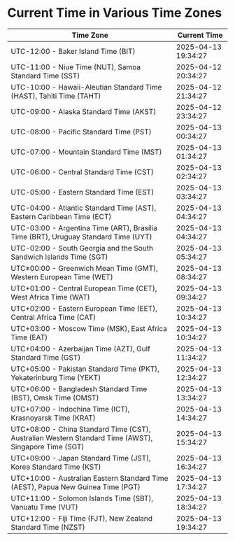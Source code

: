 # Current Time in Various Time Zones

| Time Zone | Current Time |
|-----------|--------------|
| UTC-12:00 - Baker Island Time (BIT) | 2025-04-13 19:34:27 |
| UTC-11:00 - Niue Time (NUT), Samoa Standard Time (SST) | 2025-04-12 20:34:27 |
| UTC-10:00 - Hawaii-Aleutian Standard Time (HAST), Tahiti Time (TAHT) | 2025-04-12 21:34:27 |
| UTC-09:00 - Alaska Standard Time (AKST) | 2025-04-12 23:34:27 |
| UTC-08:00 - Pacific Standard Time (PST) | 2025-04-13 00:34:27 |
| UTC-07:00 - Mountain Standard Time (MST) | 2025-04-13 01:34:27 |
| UTC-06:00 - Central Standard Time (CST) | 2025-04-13 02:34:27 |
| UTC-05:00 - Eastern Standard Time (EST) | 2025-04-13 03:34:27 |
| UTC-04:00 - Atlantic Standard Time (AST), Eastern Caribbean Time (ECT) | 2025-04-13 04:34:27 |
| UTC-03:00 - Argentina Time (ART), Brasília Time (BRT), Uruguay Standard Time (UYT) | 2025-04-13 04:34:27 |
| UTC-02:00 - South Georgia and the South Sandwich Islands Time (SGT) | 2025-04-13 05:34:27 |
| UTC±00:00 - Greenwich Mean Time (GMT), Western European Time (WET) | 2025-04-13 08:34:27 |
| UTC+01:00 - Central European Time (CET), West Africa Time (WAT) | 2025-04-13 09:34:27 |
| UTC+02:00 - Eastern European Time (EET), Central Africa Time (CAT) | 2025-04-13 10:34:27 |
| UTC+03:00 - Moscow Time (MSK), East Africa Time (EAT) | 2025-04-13 10:34:27 |
| UTC+04:00 - Azerbaijan Time (AZT), Gulf Standard Time (GST) | 2025-04-13 11:34:27 |
| UTC+05:00 - Pakistan Standard Time (PKT), Yekaterinburg Time (YEKT) | 2025-04-13 12:34:27 |
| UTC+06:00 - Bangladesh Standard Time (BST), Omsk Time (OMST) | 2025-04-13 13:34:27 |
| UTC+07:00 - Indochina Time (ICT), Krasnoyarsk Time (KRAT) | 2025-04-13 14:34:27 |
| UTC+08:00 - China Standard Time (CST), Australian Western Standard Time (AWST), Singapore Time (SGT) | 2025-04-13 15:34:27 |
| UTC+09:00 - Japan Standard Time (JST), Korea Standard Time (KST) | 2025-04-13 16:34:27 |
| UTC+10:00 - Australian Eastern Standard Time (AEST), Papua New Guinea Time (PGT) | 2025-04-13 17:34:27 |
| UTC+11:00 - Solomon Islands Time (SBT), Vanuatu Time (VUT) | 2025-04-13 18:34:27 |
| UTC+12:00 - Fiji Time (FJT), New Zealand Standard Time (NZST) | 2025-04-13 19:34:27 |
